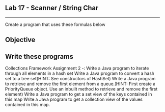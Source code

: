 ## Lab 17 - Scanner / String Char
___

Create a program that uses these formulas below

## Objective

Write these programs
-------------------------------------------------------------------------------------
Collections Framework Assignment 2 -:
Write a Java program to iterate through all elements in a hash set
Write a Java program to convert a hash set to a tree set(HINT: See constructors of HashSet)
Write a Java program to retrieve and remove the first element from a queue.(HINT: First create a PriorityQueue object. Use an inbuilt method to retrieve and remove the first element)
Write a Java program to get a set view of the keys contained in this map
Write a Java program to get a collection view of the values contained in this map.
